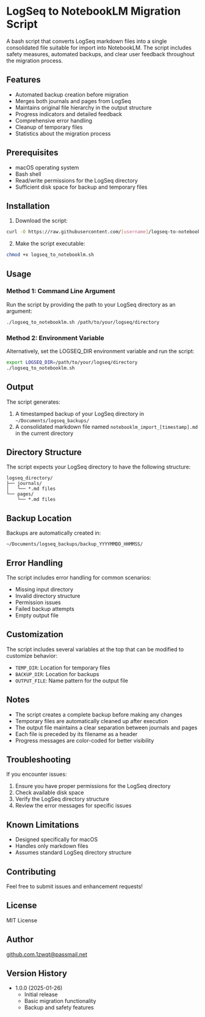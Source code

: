 # LogSeq to NotebookLM Migration Script

A bash script that converts LogSeq markdown files into a single consolidated file suitable for import into NotebookLM. The script includes safety measures, automated backups, and clear user feedback throughout the migration process.

## Features

- Automated backup creation before migration
- Merges both journals and pages from LogSeq
- Maintains original file hierarchy in the output structure
- Progress indicators and detailed feedback
- Comprehensive error handling
- Cleanup of temporary files
- Statistics about the migration process

## Prerequisites

- macOS operating system
- Bash shell
- Read/write permissions for the LogSeq directory
- Sufficient disk space for backup and temporary files

## Installation

1. Download the script:

```bash
curl -O https://raw.githubusercontent.com/[username]/logseq-to-notebooklm/main/logseq_to_notebooklm.sh
```

2. Make the script executable:

```bash
chmod +x logseq_to_notebooklm.sh
```

## Usage

### Method 1: Command Line Argument

Run the script by providing the path to your LogSeq directory as an argument:

```bash
./logseq_to_notebooklm.sh /path/to/your/logseq/directory
```

### Method 2: Environment Variable

Alternatively, set the LOGSEQ_DIR environment variable and run the script:

```bash
export LOGSEQ_DIR=/path/to/your/logseq/directory
./logseq_to_notebooklm.sh
```

## Output

The script generates:

1. A timestamped backup of your LogSeq directory in `~/Documents/logseq_backups/`
2. A consolidated markdown file named `notebooklm_import_[timestamp].md` in the current directory

## Directory Structure

The script expects your LogSeq directory to have the following structure:

```
logseq_directory/
├── journals/
│   └── *.md files
└── pages/
    └── *.md files
```

## Backup Location

Backups are automatically created in:

```
~/Documents/logseq_backups/backup_YYYYMMDD_HHMMSS/
```

## Error Handling

The script includes error handling for common scenarios:

- Missing input directory
- Invalid directory structure
- Permission issues
- Failed backup attempts
- Empty output file

## Customization

The script includes several variables at the top that can be modified to customize behavior:

- `TEMP_DIR`: Location for temporary files
- `BACKUP_DIR`: Location for backups
- `OUTPUT_FILE`: Name pattern for the output file

## Notes

- The script creates a complete backup before making any changes
- Temporary files are automatically cleaned up after execution
- The output file maintains a clear separation between journals and pages
- Each file is preceded by its filename as a header
- Progress messages are color-coded for better visibility

## Troubleshooting

If you encounter issues:

1. Ensure you have proper permissions for the LogSeq directory
2. Check available disk space
3. Verify the LogSeq directory structure
4. Review the error messages for specific issues

## Known Limitations

- Designed specifically for macOS
- Handles only markdown files
- Assumes standard LogSeq directory structure

## Contributing

Feel free to submit issues and enhancement requests!

## License

MIT License

## Author

github.com.1zwqt@passmail.net

## Version History

- 1.0.0 (2025-01-26)
  - Initial release
  - Basic migration functionality
  - Backup and safety features

```

```
